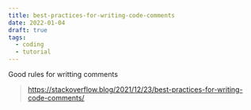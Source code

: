 ```yaml
---
title: best-practices-for-writing-code-comments
date: 2022-01-04
draft: true
tags:
  - coding
  - tutorial
---
```


Good rules for writting comments

> https://stackoverflow.blog/2021/12/23/best-practices-for-writing-code-comments/
